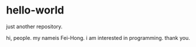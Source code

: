 # hello-world
just another repository.

hi, people.
my nameis  Fei-Hong.
i am interested in programming.
thank you.
